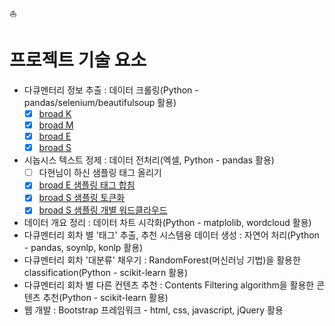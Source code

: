 :boat:
# 프로젝트 기술 요소
- 다큐멘터리 정보 추출 : 데이터 크롤링(Python - pandas/selenium/beautifulsoup 활용)  
  - [x] [broad K](https://github.com/thelastdocu/docu_archive/blob/master/ipynb/kb_crawling_special.ipynb)
  - [x] [broad M](https://github.com/thelastdocu/docu_archive/blob/master/ipynb/MB_crawling(program_name)_jieun_ver2.ipynb)
  - [x] [broad E](https://github.com/thelastdocu/docu_archive/blob/master/ipynb/eb_crawling_song_ver1.ipynb)
  - [x] [broad S](https://github.com/thelastdocu/docu_archive/blob/master/ipynb/Crawling_sbsspecial_sb_dayoung_ver4.ipynb) 

- 시놉시스 텍스트 정제 : 데이터 전처리(엑셀, Python - pandas 활용)
  - [ ] 다현님이 하신 샘플링 태그 올리기
  - [x] [broad E 샘플링 태그 합침](https://github.com/thelastdocu/docu_archive/blob/master/ipynb/Tokenizer_WorldCloud_eb_sbsspecial_songi_ver1.ipynb)
  - [x] [broad S 샘플링 토큰화](https://github.com/thelastdocu/docu_archive/blob/master/ipynb/sbs_sbsspecial_token.ipynb)
  - [x] [broad S 샘플링 개별 워드클라우드](https://github.com/thelastdocu/docu_archive/blob/master/ipynb/Tokenizer_WorldCloud_sb_sbsspecial_dayoung_ver1.ipynb)
- 데이터 개요 정리 : 데이터 차트 시각화(Python - matplolib, wordcloud 활용)
- 다큐멘터리 회차 별 '태그' 추출, 추천 시스템용 데이터 생성 : 자연어 처리(Python - pandas, soynlp, konlp 활용)
- 다큐멘터리 회차 '대분류' 채우기 : RandomForest(머신러닝 기법)을 활용한 classification(Python - scikit-learn 활용)
- 다큐멘터리 회차 별 다른 컨텐츠 추천 : Contents Filtering algorithm을 활용한 콘텐츠 추천(Python - scikit-learn 활용)
- 웹 개발 : Bootstrap 프레임워크 - html, css, javascript, jQuery 활용

